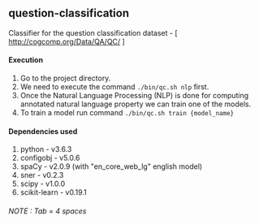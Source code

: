 ## question-classification
Classifier for the question classification dataset - [ http://cogcomp.org/Data/QA/QC/ ]

#### Execution
1. Go to the project directory.
2. We need to execute the command `./bin/qc.sh nlp` first.
3. Once the Natural Language Processing (NLP) is done for computing annotated natural language property we can train one of the models.
4. To train a model run command `./bin/qc.sh train {model_name}`

#### Dependencies used

1. python - v3.6.3
2. configobj - v5.0.6
3. spaCy - v2.0.9 (with "en_core_web_lg" english model)
4. sner - v0.2.3
5. scipy - v1.0.0
6. scikit-learn - v0.19.1

###### *NOTE : Tab = 4 spaces*
